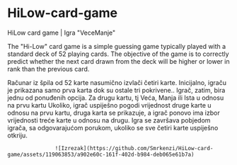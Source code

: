 # HiLow-card-game
HiLow card game | Igra "VeceManje"

 The "Hi-Low" card game is a simple guessing game typically played with a standard deck of 52 playing cards. 
 The objective of the game is to correctly predict whether the next card drawn from the deck will be 
 higher or lower in rank than the previous card.
 
 Računar iz špila od 52 karte nasumično izvlači četiri karte. Inicijalno, igraču je prikazana samo prva karta dok su ostale tri pokrivene..
 Igrač, zatim, bira jednu od ponuđenih opcija. Za drugu kartu, tj Veća, Manja ili Ista u odnosu na prvu kartu
 Ukoliko, igrač uspiješno pogodi vrijednost druge karte u odnosu na prvu kartu, druga karta se prikazuje, a igrač ponovo ima izbor vrijednosti treće karte u odnosu na drugu.
 Igra se završava pobjedom igrača, sa odgovarajućom porukom, ukoliko se sve četiri karte uspiješno otkriju.
 
                   ![Izrezak](https://github.com/Smrkenzi/HiLow-card-game/assets/119063853/a902e60c-161f-402d-b984-deb065e61b7a)
